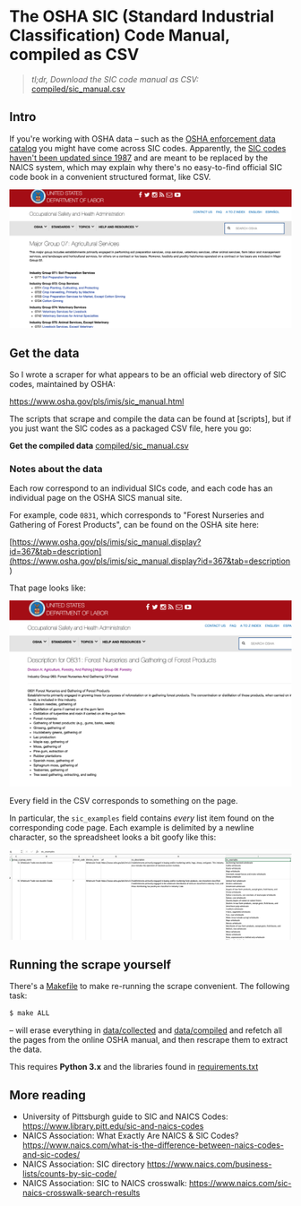 # The OSHA SIC (Standard Industrial Classification) Code Manual, compiled as CSV


> *tl;dr, Download the SIC code manual as CSV:* [compiled/sic_manual.csv](https://raw.githubusercontent.com/storydrivendatasets/osha-sic-code-manual-scraper/master/data/compiled/sic_manual.csv)




## Intro

If you're working with OSHA data – such as the [OSHA enforcement data catalog](https://enforcedata.dol.gov/views/data_catalogs.php) you might have come across SIC codes. Apparently, the [SIC codes haven't been updated since 1987](https://www.naics.com/what-is-the-difference-between-naics-codes-and-sic-codes/) and are meant to be replaced by the NAICS system, which may explain why there's no easy-to-find official SIC code book in a convenient structured format, like CSV.



<img src="a/images/osha-manual-screenshot.png" alt="osha-manual-screenshot.png">


## Get the data

So I wrote a scraper for what appears to be an official web directory of SIC codes, maintained by OSHA:

https://www.osha.gov/pls/imis/sic_manual.html

The scripts that scrape and compile the data can be found at [scripts], but if you just want the SIC codes as a packaged CSV file, here you go:

**Get the compiled data** [compiled/sic_manual.csv](https://raw.githubusercontent.com/storydrivendatasets/osha-sic-code-manual-scraper/master/data/compiled/sic_manual.csv)

### Notes about the data

Each row correspond to an individual SICs code, and each code has an individual page on the OSHA SICS manual site.

For example, code `0831`, which corresponds to "Forest Nurseries and Gathering of Forest Products", can be found on the OSHA site here:

[https://www.osha.gov/pls/imis/sic_manual.display?id=367&tab=description](https://www.osha.gov/pls/imis/sic_manual.display?id=367&tab=description )

That page looks like:

<a href="https://www.osha.gov/pls/imis/sic_manual.display?id=367&tab=description 
"><img src="a/images/sample-osha-manual-page.png" alt="sample-osha-manual-page.png">
</a>


Every field in the CSV corresponds to something on the page.

In particular, the `sic_examples` field contains *every* list item found on the corresponding code page. Each example is delimited by a newline character, so the spreadsheet looks a bit goofy like this:

<img src="a/images/sample-spreadsheet-examples-expanded.png" alt="sample-spreadsheet-examples-expanded.png">


## Running the scrape yourself

There's a [Makefile](Makefile) to make re-running the scrape convenient. The following task: 

```sh
$ make ALL
```

&ndash; will erase everything in [data/collected](data/collected) and [data/compiled](data/compiled) and refetch all the pages from the online OSHA manual, and then rescrape them to extract the data.

This requires **Python 3.x** and the libraries found in [requirements.txt](requirements.txt)



## More reading

- University of Pittsburgh guide to SIC and NAICS Codes: https://www.library.pitt.edu/sic-and-naics-codes
- NAICS Association: What Exactly Are NAICS & SIC Codes?
 https://www.naics.com/what-is-the-difference-between-naics-codes-and-sic-codes/
- NAICS Association: SIC directory https://www.naics.com/business-lists/counts-by-sic-code/
- NAICS Association: SIC to NAICS crosswalk: https://www.naics.com/sic-naics-crosswalk-search-results

